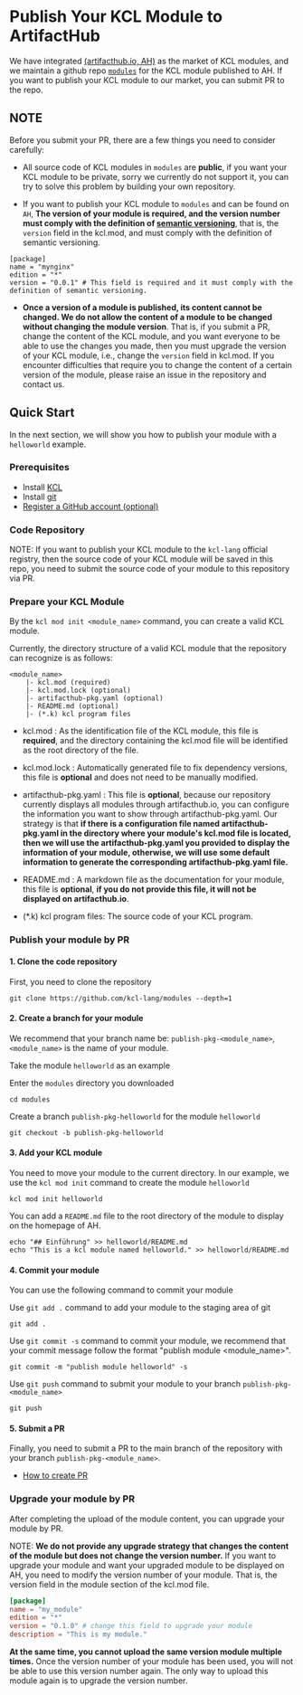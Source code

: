 # Publish Your KCL Module to ArtifactHub

We have integrated [(artifacthub.io, AH)](https://artifacthub.io/) as the market of KCL modules, and we maintain a github repo [`modules`](https://github.com/kcl-lang/modules) for the KCL module published to AH. If you want to publish your KCL module to our market, you can submit PR to the repo.

## NOTE

Before you submit your PR, there are a few things you need to consider carefully:

- All source code of KCL modules in `modules` are **public**, if you want your KCL module to be private, sorry we currently do not support it, you can try to solve this problem by building your own repository.

- If you want to publish your KCL module to `modules` and can be found on `AH`, **The version of your module is required, and the version number must comply with the definition of [semantic versioning](https://semver.org/)**, that is, the `version` field in the kcl.mod, and must comply with the definition of semantic versioning.

```
[package]
name = "mynginx"
edition = "*"
version = "0.0.1" # This field is required and it must comply with the definition of semantic versioning.
```

- **Once a version of a module is published, its content cannot be changed. We do not allow the content of a module to be changed without changing the module version**. That is, if you submit a PR, change the content of the KCL module, and you want everyone to be able to use the changes you made, then you must upgrade the version of your KCL module, i.e., change the `version` field in kcl.mod. If you encounter difficulties that require you to change the content of a certain version of the module, please raise an issue in the repository and contact us.

## Quick Start

In the next section, we will show you how to publish your module with a `helloworld` example.

### Prerequisites

- Install [KCL](https://kcl-lang.io/docs/user_docs/getting-started/install)
- Install [git](https://git-scm.com/book/en/v2/Getting-Started-Installing-Git)
- [Register a GitHub account (optional)](https://docs.github.com/en/get-started/signing-up-for-github/signing-up-for-a-new-github-account)

### Code Repository

NOTE: If you want to publish your KCL module to the `kcl-lang` official registry, then the source code of your KCL module will be saved in this repo, you need to submit the source code of your module to this repository via PR.

### Prepare your KCL Module

By the `kcl mod init <module_name>` command, you can create a valid KCL module.

Currently, the directory structure of a valid KCL module that the repository can recognize is as follows:

```text
<module_name>
    |- kcl.mod (required)
    |- kcl.mod.lock (optional)
    |- artifacthub-pkg.yaml (optional)
    |- README.md (optional)
    |- (*.k) kcl program files
```

- kcl.mod : As the identification file of the KCL module, this file is **required**, and the directory containing the kcl.mod file will be identified as the root directory of the file.

- kcl.mod.lock : Automatically generated file to fix dependency versions, this file is **optional** and does not need to be manually modified.

- artifacthub-pkg.yaml : This file is **optional**, because our repository currently displays all modules through artifacthub.io, you can configure the information you want to show through artifacthub-pkg.yaml. Our strategy is that **if there is a configuration file named artifacthub-pkg.yaml in the directory where your module's kcl.mod file is located, then we will use the artifacthub-pkg.yaml you provided to display the information of your module, otherwise, we will use some default information to generate the corresponding artifacthub-pkg.yaml file.**

- README.md : A markdown file as the documentation for your module, this file is **optional**, **if you do not provide this file, it will not be displayed on artifacthub.io**.

- (\*.k) kcl program files: The source code of your KCL program.

### Publish your module by PR

#### 1. Clone the code repository

First, you need to clone the repository

```shell
git clone https://github.com/kcl-lang/modules --depth=1
```

#### 2. Create a branch for your module

We recommend that your branch name be: `publish-pkg-<module_name>`, `<module_name>` is the name of your module.

Take the module `helloworld` as an example

Enter the `modules` directory you downloaded

```shell
cd modules
```

Create a branch `publish-pkg-helloworld` for the module `helloworld`

```shell
git checkout -b publish-pkg-helloworld
```

#### 3. Add your KCL module

You need to move your module to the current directory. In our example, we use the `kcl mod init` command to create the module `helloworld`

```shell
kcl mod init helloworld
```

You can add a `README.md` file to the root directory of the module to display on the homepage of AH.

```shell
echo "## Einführung" >> helloworld/README.md
echo "This is a kcl module named helloworld." >> helloworld/README.md
```

#### 4. Commit your module

You can use the following command to commit your module

Use `git add .` command to add your module to the staging area of git

```shell
git add .
```

Use `git commit -s` command to commit your module, we recommend that your commit message follow the format "publish module <module_name>".

```shell
git commit -m "publish module helloworld" -s
```

Use `git push` command to submit your module to your branch `publish-pkg-<module_name>`

```shell
git push
```

#### 5. Submit a PR

Finally, you need to submit a PR to the main branch of the repository with your branch `publish-pkg-<module_name>`.

- [How to create PR](https://docs.github.com/en/pull-requests/collaborating-with-pull-requests/proposing-changes-to-your-work-with-pull-requests/creating-a-pull-request)

### Upgrade your module by PR

After completing the upload of the module content, you can upgrade your module by PR.

NOTE: **We do not provide any upgrade strategy that changes the content of the module but does not change the version number.** If you want to upgrade your module and want your upgraded module to be displayed on AH, you need to modify the version number of your module. That is, the version field in the module section of the kcl.mod file.

```toml
[package]
name = "my_module"
edition = "*"
version = "0.1.0" # change this field to upgrade your module
description = "This is my module."
```

**At the same time, you cannot upload the same version module multiple times.** Once the version number of your module has been used, you will not be able to use this version number again. The only way to upload this module again is to upgrade the version number.

